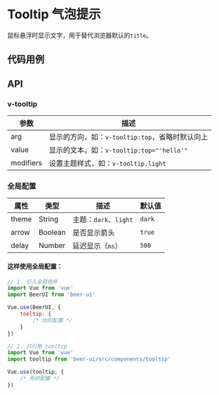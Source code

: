 # Tooltip 气泡提示

鼠标悬浮时显示文字，用于替代浏览器默认的`title`。

## 代码用例
<!--code-->
## API

### v-tooltip

参数|描述
---|---
arg|显示的方向，如：`v-tooltip:top`，省略时默认向上
value|显示的文本，如：`v-tooltip:top="'hello'"`
modifiers|设置主题样式，如：`v-tooltip.light`

### 全局配置

属性|类型|描述|默认值
---|---|---|---
theme|String|主题：`dark`、`light`|`dark`
arrow|Boolean|是否显示箭头|`true`
delay|Number|延迟显示（`ms`）|`500`

#### 这样使用全局配置：

```js
// 1. 引入全部组件
import Vue from 'vue'
import BeerUI from 'beer-ui'

Vue.use(BeerUI, {
    tooltip: {
        /* 你的配置 */
    }
})
```

```js
// 2. 只引用 tooltip
import Vue from 'vue'
import tooltip from 'beer-ui/src/components/tooltip'

Vue.use(tooltip, {
    /* 你的配置 */
})
```

